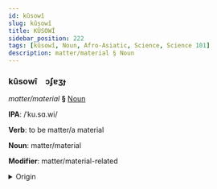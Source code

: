 ```yaml
---
id: kûsowî
slug: kûsowî
title: KÛSOWÎ
sidebar_position: 222
tags: [kûsowî, Noun, Afro-Asiatic, Science, Science 101]
description: matter/material § Noun
---
```


### kûsowî&emsp;<span kind="abugida">ɔʄɐʒɟ</span>

*matter/material* **§** [Noun](../../tags/Noun)

**IPA**: /ˈku.sɑ.wi/

**Verb**: to be matter/a material

**Noun**: matter/material

**Modifier**: matter/material-related

<details>
    <summary>Origin</summary>
    Amharic ቁሳዊ k’usawī /kʼusawi/<br/>
    <em>Afro-Asiatic Language Family</em>
</details>